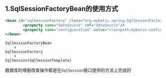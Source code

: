 ## 1.SqlSessionFactoryBean的使用方式
```xml
<bean id="sqlSessionFactory" class="org.mybatis.spring.SqlSessionFactoryBean">
        <property name="dataSource" ref="dataSource"/>
        <property name="configLocation" value="classpath:mybatis-configuration.xml"/>
</bean>
```

```
SqlSessionFactoryBean 
    ⬇
SqlSessionFactory
    ⬇
SqlSession(SqlSessionTemplate)
```
数据库的增删改查操作都是在`SqlSession`接口提供的方法上完成的


